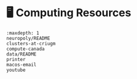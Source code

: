 # <span>🖥</span> Computing Resources

```{toctree}
:maxdepth: 1
neuropoly/README
clusters-at-criugm
compute-canada
data/README
printer
macos-email
youtube
```

